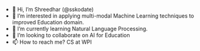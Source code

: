 - 👋 Hi, I’m Shreedhar (@sskodate)
- 👀 I’m interested in applying multi-modal Machine Learning techniques to improved Education domain.
- 🌱 I’m currently learning Natural Language Processing.
- 💞️ I’m looking to collaborate on AI for Education
- 📫 How to reach me? CS at WPI

<!---
sskodate/sskodate is a ✨ special ✨ repository because its `README.md` (this file) appears on your GitHub profile.
You can click the Preview link to take a look at your changes.
--->

